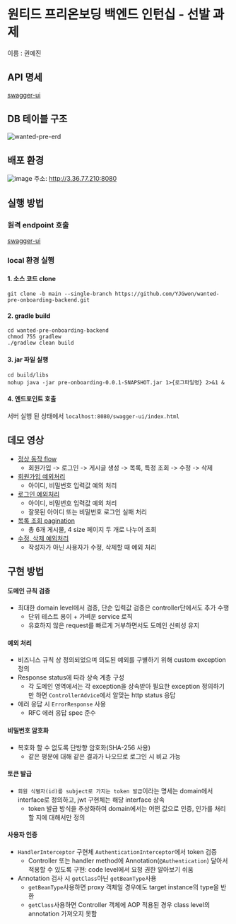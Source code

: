 # 원티드 프리온보딩 백엔드 인턴십 - 선발 과제

이름 : 권예진

## API 명세

[swagger-ui](http://3.36.77.210:8080/swagger-ui/index.html)

## DB 테이블 구조

![wanted-pre-erd](https://github.com/YJGwon/wanted-pre-onboarding-backend/assets/89305335/870fbf1a-4555-4b05-bd64-694699ac97b7)

## 배포 환경

![image](https://github.com/YJGwon/wanted-pre-onboarding-backend/assets/89305335/5208e47d-10e6-436d-a123-6bd94345682a)
주소: http://3.36.77.210:8080

## 실행 방법

### 원격 endpoint 호출

[swagger-ui](http://3.36.77.210:8080/swagger-ui/index.html)

### local 환경 실행

#### 1. 소스 코드 clone

```shell
git clone -b main --single-branch https://github.com/YJGwon/wanted-pre-onboarding-backend.git
```

#### 2. gradle build

```shell
cd wanted-pre-onboarding-backend
chmod 755 gradlew
./gradlew clean build
```

#### 3. jar 파일 실행

```shell
cd build/libs
nohup java -jar pre-onboarding-0.0.1-SNAPSHOT.jar 1>{로그파일명} 2>&1 &
```

#### 4. 엔드포인트 호출

서버 실행 된 상태에서 `localhost:8080/swagger-ui/index.html`

## 데모 영상

- [정상 동작 flow](https://drive.google.com/file/d/1TALotoLUxl5XH76cuxsYpZe6M85O6m8Z/view?usp=drive_link)
  - 회원가입 -> 로그인 -> 게시글 생성 -> 목록, 특정 조회 -> 수정 -> 삭제
- [회원가입 예외처리](https://drive.google.com/file/d/1mQmQdeb_r0rKQDOhQj9ZPbQTXA903z0p/view?usp=drive_link)
  - 아이디, 비밀번호 입력값 예외 처리
- [로그인 예외처리](https://drive.google.com/file/d/1_rSoG3mX8qUDNOB4-YGNYfYqotEZfg6a/view?usp=drive_link)
  - 아이디, 비밀번호 입력값 예외 처리
  - 잘못된 아이디 또는 비밀번호 로그인 실패 처리
- [목록 조회 pagination](https://drive.google.com/file/d/10r-Z1_Bpr5Vp9-dLGiL1sTrHJrPR0Qh1/view?usp=drive_link)
  - 총 6개 게시물, 4 size 페이지 두 개로 나누어 조회
- [수정, 삭제 예외처리](https://drive.google.com/file/d/1QlB1QANpkqHgnsPv_0NYAAqweYuLWShY/view?usp=drive_link)
  - 작성자가 아닌 사용자가 수정, 삭제할 때 예외 처리

## 구현 방법

#### 도메인 규칙 검증

- 최대한 domain level에서 검증, 단순 입력값 검증은 controller단에서도 추가 수행
  - 단위 테스트 용이 + 가벼운 service 로직
  - 유효하지 않은 request를 빠르게 거부하면서도 도메인 신뢰성 유지

#### 예외 처리

- 비즈니스 규칙 상 정의되었으며 의도된 예외를 구별하기 위해 custom exception 정의
- Response status에 따라 상속 계층 구성
  - 각 도메인 영역에서는 각 exception을 상속받아 필요한 exception 정의하기만 하면 `ControllerAdvice`에서 알맞는 http status 응답
- 에러 응답 시 `ErrorResponse` 사용
  - RFC 에러 응답 spec 준수

#### 비밀번호 암호화

- 복호화 할 수 없도록 단방향 암호화(SHA-256 사용)
  - 같은 평문에 대해 같은 결과가 나오므로 로그인 시 비교 가능

#### 토큰 발급

- `회원 식별자(id)를 subject로 가지는 token 발급`이라는 명세는 domain에서 interface로 정의하고, jwt 구현체는 해당 interface 상속
  - token 발급 방식을 추상화하여 domain에서는 어떤 값으로 인증, 인가를 처리할 지에 대해서만 정의

#### 사용자 인증

- `HandlerInterceptor` 구현체 `AuthenticationInterceptor`에서 token 검증
  - Controller 또는 handler method에 Annotation(`@Authentication`) 달아서 적용할 수 있도록 구현: code level에서 요청 권한 알아보기 쉬움
- Annotation 검사 시 `getClass`아닌 `getBeanType`사용
  - `getBeanType`사용하면 proxy 객체일 경우에도 target instance의 type을 반환
  - `getClass`사용하면 Controller 객체에 AOP 적용된 경우 class level의 annotation 가져오지 못함

